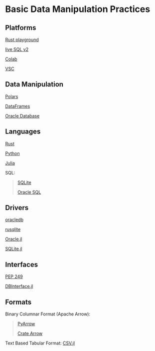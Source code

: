 # Basic Data Manipulation Practices

## Platforms 
[Rust playground](https://play.rust-lang.org/?version=stable&mode=debug&edition=2024)

[live SQL v2](https://livesql.oracle.com/ords/f?p=590:1000)

[Colab](https://colab.research.google.com/)

[VSC](https://code.visualstudio.com/docs/languages/rust) 

## Data Manipulation 
[Polars](https://docs.pola.rs/)

[DataFrames](https://dataframes.juliadata.org/stable/)

[Oracle Database](https://docs.oracle.com/en/database/oracle/oracle-database/23/cncpt/introduction-to-oracle-database.html#GUID-A42A6EF0-20F8-4F4B-AFF7-09C100AE581E)

## Languages 
[Rust](https://www.rust-lang.org/learn/get-started)

[Python](https://www.python.org/)

[Julia](https://julialang.org/)

SQL:
>[SQLite](https://sqlite.org/docs.html)
>
>[Oracle SQL](https://docs.oracle.com/en/database/oracle/oracle-database/19/sqlrf/toc.htm)

## Drivers
[oracledb](https://python-oracledb.readthedocs.io/en/latest/)

[rusqlite](https://docs.rs/rusqlite/latest/rusqlite/)

[Oracle.jl](https://felipenoris.github.io/Oracle.jl/stable/)

[SQLite.jl](https://juliadatabases.org/SQLite.jl/stable/#DBInterface.execute)

## Interfaces
[PEP 249](https://peps.python.org/pep-0249/)

[DBInterface.jl](https://juliadatabases.org/DBInterface.jl/dev/)

## Formats 
Binary Columnar Format (Apache Arrow):
>[PyArrow](https://arrow.apache.org/docs/python/)
>
>[Crate Arrow](https://docs.rs/arrow/latest/arrow/)

Text Based Tabular Format:
[CSV.jl](https://csv.juliadata.org/stable/)
